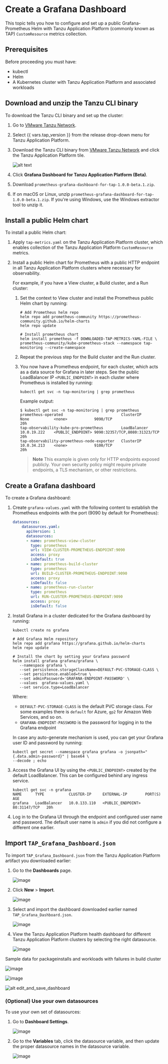 # Create a Grafana Dashboard

This topic tells you how to configure and set up a public Grafana-Prometheus Helm with Tanzu
Application Platform (commonly known as TAP) `CustomResource` metrics collection.

## <a id="prereqs"></a> Prerequisites

Before proceeding you must have:

- kubectl
- Helm
- A Kubernetes cluster with Tanzu Application Platform and associated workloads

## <a id="tanzu-cli"></a> Download and unzip the Tanzu CLI binary

To download the Tanzu CLI binary and set up the cluster:

1. Go to [VMware Tanzu Network](https://network.tanzu.vmware.com/products/tanzu-application-platform/).

1. Select {{ vars.tap_version }} from the release drop-down menu for Tanzu Application Platform.

1. Download the Tanzu CLI binary from [VMware Tanzu Network](https://network.pivotal.io/products/tanzu-application-platform/) 
   and click the Tanzu Application Platform tile.
     
   ![alt text](images/TanzuNet_grafana_dashboard.png)

1. Click **Grafana Dashboard for Tanzu Application Platform (Beta)**.

1. Download `prometheus-grafana-dashboard-for-tap-1.0.0-beta.1.zip`.

1. If on macOS or Linux, unzip `prometheus-grafana-dashboard-for-tap-1.0.0-beta.1.zip`. If you're
   using Windows, use the Windows extractor tool to unzip it.

## <a id="install-helm-chart"></a> Install a public Helm chart

To install a public Helm chart:

1. Apply `tap-metrics.yaml` on the Tanzu Application Platform cluster, which enables collection of
   the Tanzu Application Platform `CustomResource` metrics.

1. Install a public Helm chart for Prometheus with a public HTTP endpoint in all Tanzu Application
   Platform clusters where necessary for observability.

   For example, if you have a View cluster, a Build cluster, and a Run cluster:

   1. Set the context to View cluster and install the Prometheus public Helm chart by running:

      ```console
      # Add Prometheus helm repo
      helm repo add prometheus-community https://prometheus-community.github.io/helm-charts
      helm repo update

      # Install prometheus chart
      helm install prometheus -f DOWNLOADED-TAP-METRICS-YAML-FILE \
      prometheus-community/kube-prometheus-stack --namespace tap-monitoring --create-namespace
      ```

   1. Repeat the previous step for the Build cluster and the Run cluster.

   1. You now have a Prometheus endpoint, for each cluster, which acts as a data source for Grafana
      in later steps. See the public LoadBalancer IP `<PUBLIC_ENDPOINT>` in each cluster where
      Prometheus is installed by running:

      ```console
      kubectl get svc -n tap-monitoring | grep prometheus
      ```

      Example output:

      ```console
      $ kubectl get svc -n tap-monitoring | grep prometheus
      prometheus-operated                          ClusterIP      None           <none>            9090/TCP                        20h
      tap-observability-kube-pro-prometheus        LoadBalancer   10.0.19.222    <PUBLIC_ENDPOINT> 9090:32357/TCP,8080:31323/TCP   20h
      tap-observability-prometheus-node-exporter   ClusterIP      10.0.34.213    <none>            9100/TCP                        20h
      ```

      > **Note** This example is given only for HTTP endpoints exposed publicly. Your own
      > security policy might require private endpoints, a TLS mechanism, or other restrictions.

## <a id="create-grafana-dashboard"></a> Create a Grafana dashboard

To create a Grafana dashboard:

1. Create `grafana-values.yaml` with the following content to establish the Prometheus endpoints
   with the port (9090 by default for Prometheus):

    ```yaml
    datasources:
        datasources.yaml:
          apiVersion: 1
          datasources:
          - name: prometheus-view-cluster
            type: prometheus
            url: VIEW-CLUSTER-PROMETHEUS-ENDPOINT:9090
            access: proxy
            isDefault: true
          - name: prometheus-build-cluster
            type: prometheus
            url: BUILD-CLUSTER-PROMETHEUS-ENDPOINT:9090
            access: proxy
            isDefault: false
          - name: prometheus-run-cluster
            type: prometheus
            url: RUN-CLUSTER-PROMETHEUS-ENDPOINT:9090
            access: proxy
            isDefault: false
    ```

1. Install Grafana in a cluster dedicated for the Grafana dashboard by running:

   ```console
   kubectl create ns grafana

   # Add Grafana Helm repository
   helm repo add grafana https://grafana.github.io/helm-charts
   helm repo update

   # Install the chart by setting your Grafana password
   helm install grafana grafana/grafana \
      --namespace grafana \
      --set persistence.storageClassName=DEFAULT-PVC-STORAGE-CLASS \
      --set persistence.enabled=true \
      --set adminPassword='GRAFANA-ENDPOINT-PASSWORD' \
      --values  grafana-values.yaml \
      --set service.type=LoadBalancer
   ```

   Where:

   - `DEFAULT-PVC-STORAGE-CLASS` is the default PVC storage class. For some examples there is
     `default` for Azure, `gp2` for Amazon Web Services, and so on.
   - `GRAFANA-ENDPOINT-PASSWORD` is the password for logging in to the Grafana endpoint

   In case any auto-generate mechanism is used, you can get your Grafana user ID and password by
   running:

   ```console
   kubectl get secret --namespace grafana grafana -o jsonpath="{.data.admin-password}" | base64 \
   --decode ; echo
   ```

1. Access the Grafana UI by using the `<PUBLIC_ENDPOINT>` created by the default LoadBalancer. This
   can be configured behind any ingress service.

   ```console
   kubectl get svc -n grafana
   NAME      TYPE           CLUSTER-IP     EXTERNAL-IP        PORT(S)        AGE
   grafana   LoadBalancer   10.0.133.110   <PUBLIC_ENDPOINT>  80:31147/TCP   20h
   ```

1. Log in to the Grafana UI through the endpoint and configured user name and password. The default
   user name is `admin` if you did not configure a different one earlier.

## <a id="import-grafana-dashboard"></a> Import `TAP_Grafana_Dashboard.json`

To import `TAP_Grafana_Dashboard.json` from the Tanzu Application Platform artifact you downloaded
earlier:

1. Go to the **Dashboards** page.

   ![image](https://github.com/pivotal/docs-tap/assets/8050380/db7056a6-6ffa-4227-86a8-ab62fe9e2b20)

1. Click **New** > **Import**.

   ![image](https://github.com/pivotal/docs-tap/assets/8050380/932d5441-dbd7-4828-a0e2-089305c33071)

1. Select and import the dashboard downloaded earlier named `TAP_Grafana_Dashboard.json`.

   ![image](images/import_dashboard.png)

1. View the Tanzu Application Platform health dashboard for different Tanzu Application Platform
   clusters by selecting the right datasource.

   ![image](images/selecting_datasource.png)

Sample data for packageinstalls and workloads with failures in build cluster

![image](images/package_installs.png)

![image](images/workloads.png)

![alt edit_and_save_dashboard](images/edit_and_save.png)

### <a id="use-own-datasources"></a> (Optional) Use your own datasources

To use your own set of datasources:

1. Go to **Dashboard Settings**.

   ![image](images/dashboard_settings.png)

1. Go to the **Variables** tab, click the datasource variable, and then update the proper
   datasource names in the datasource variable.

   ![image](images/variables_tab.png)